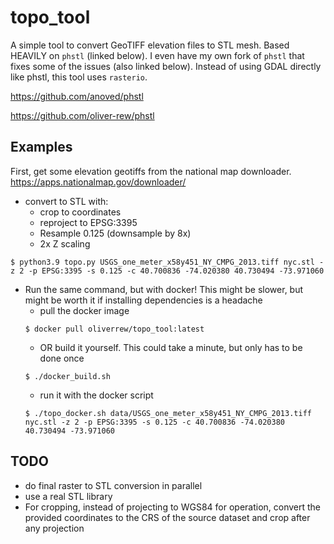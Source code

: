 # topo_tool

A simple tool to convert GeoTIFF elevation files to STL mesh. Based HEAVILY on `phstl` (linked below). I even have my
own fork of `phstl` that fixes some of the issues (also linked below). Instead of using GDAL directly like phstl, this
tool uses `rasterio`.

https://github.com/anoved/phstl

https://github.com/oliver-rew/phstl

## Examples

First, get some elevation geotiffs from the national map downloader.
https://apps.nationalmap.gov/downloader/

- convert to STL with:
    - crop to coordinates
    - reproject to EPSG:3395
    - Resample 0.125 (downsample by 8x)
    - 2x Z scaling

```
$ python3.9 topo.py USGS_one_meter_x58y451_NY_CMPG_2013.tiff nyc.stl -z 2 -p EPSG:3395 -s 0.125 -c 40.700836 -74.020380 40.730494 -73.971060
```

- Run the same command, but with docker! This might be slower, but might be worth it if installing dependencies is a
  headache
    - pull the docker image
  ```
  $ docker pull oliverrew/topo_tool:latest
  ```
    - OR build it yourself. This could take a minute, but only has to be done once
  ```
  $ ./docker_build.sh
  ```
    - run it with the docker script
  ```
  $ ./topo_docker.sh data/USGS_one_meter_x58y451_NY_CMPG_2013.tiff nyc.stl -z 2 -p EPSG:3395 -s 0.125 -c 40.700836 -74.020380 40.730494 -73.971060
  ```

## TODO

- do final raster to STL conversion in parallel
- use a real STL library
- For cropping, instead of projecting to WGS84 for operation, convert the provided coordinates to the CRS of the source
  dataset and crop after any projection
